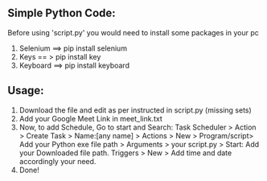 Simple Python Code:
-
Before using 'script.py' you would need to install some packages in your pc
1. Selenium ==> pip install selenium
2. Keys == > pip install key
3. Keyboard ==> pip install keyboard

Usage:
-
1. Download the file and edit as per instructed in script.py (missing sets)
2. Add your Google Meet Link in meet_link.txt
3. Now, to add Schedule, Go to start and Search: Task Scheduler > Action > Create Task > Name:[any name] > Actions > New > Program/script> Add your Python exe file path > Arguments > your script.py > Start: Add your Downloaded file path.
Triggers > New > Add time and date accordingly your need.
4. Done!
